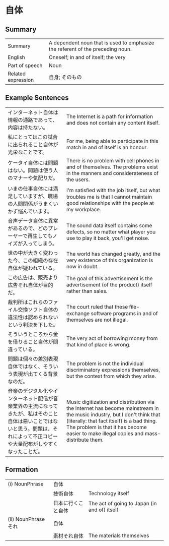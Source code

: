 # 自体

## Summary

<table><tr>   <td>Summary</td>   <td>A dependent noun that is used to emphasize the referent of the preceding noun.</td></tr><tr>   <td>English</td>   <td>Oneself; in and of itself; the very</td></tr><tr>   <td>Part of speech</td>   <td>Noun</td></tr><tr>   <td>Related expression</td>   <td>自身; そのもの</td></tr></table>

## Example Sentences

<table><tr>   <td>インターネット自体は情報の通路であって、内容は持たない。</td>   <td>The Internet is a path for information and does not contain any content itself.</td></tr><tr>   <td>私にとってはこの試合に出られること自体が光栄なことです。</td>   <td>For me, being able to participate in this match in and of itself is an honour.</td></tr><tr>   <td>ケータイ自体には問題はない。問題は使う人のマナーや気配りだ。</td>   <td>There is no problem with cell phones in and of themselves. The problems exist in the manners and considerateness of the users.</td></tr><tr>   <td>いまの仕事自体には満足していますが、職場の人間関係がうまくいかず悩んでいます。</td>   <td>I'm satisﬁed with the job itself, but what troubles me is that I cannot maintain good relationships with the people at my workplace.</td></tr><tr>   <td>音声データ自体に異常があるので、どのプレーヤーで再生してもノイズが入ってしまう。</td>   <td>The sound data itself contains some defects, so no matter what player you use to play it back, you'll get noise.</td></tr><tr>   <td>世の中が大きく変わった今、この組織の存在自体が疑われている。</td>   <td>The world has changed greatly, and the very existence of this organization is now in doubt.</td></tr><tr>   <td>この広告は、販売より広告それ自体が目的だ。</td>   <td>The goal of this advertisement is the advertisement (of the product) itself rather than sales.</td></tr><tr>   <td>裁判所はこれらのファイル交換ソフト自体の違法性は認められないという判決を下した。</td>   <td>The court ruled that these ﬁle-exchange software programs in and of themselves are not illegal.</td></tr><tr>   <td>そういうところから金を借りること自体が間違っている。</td>   <td>The very act of borrowing money from that kind of place is wrong.</td></tr><tr>   <td>問題は個々の差別表現自体ではなく、そういう表現が出てくる背景なのだ。</td>   <td>The problem is not the individual discriminatory expressions themselves, but the context from which they arise.</td></tr><tr>   <td>音楽のデジタル化やインターネット配信が音楽業界の主流になってきたが、私はそのこと自体は悪いことではないと思う。問題は、それによって不正コピーや大量配布がしやすくなったことだ。</td>   <td>Music digitization and distribution via the Internet has become mainstream in the music industry, but I don't think that (literally: that fact itself) is a bad thing. The problem is that it has become easier to make illegal copies and mass-distribute them.</td></tr></table>

## Formation

<table class="table"><tbody><tr class="tr head"><td class="td"><span class="numbers">(i)</span> <span class="bold">NounPhrase</span></td><td class="td"><span class="concept">自体</span></td><td class="td"></td></tr><tr class="tr"><td class="td"></td><td class="td"><span>技術</span><span class="concept">自体</span></td><td class="td"><span>Technology itself</span></td></tr><tr class="tr"><td class="td"></td><td class="td"><span>日本に行くこと</span><span class="concept">自体</span></td><td class="td"><span>The act of going to Japan (in and of) itself</span></td></tr><tr class="tr head"><td class="td"><span class="numbers">(ii)</span> <span class="bold">NounPhraseそれ</span></td><td class="td"><span class="concept">自体</span></td><td class="td"></td></tr><tr class="tr"><td class="td"></td><td class="td"><span>素材それ</span><span class="concept">自体</span></td><td class="td"><span>The materials themselves</span></td></tr></tbody></table>

